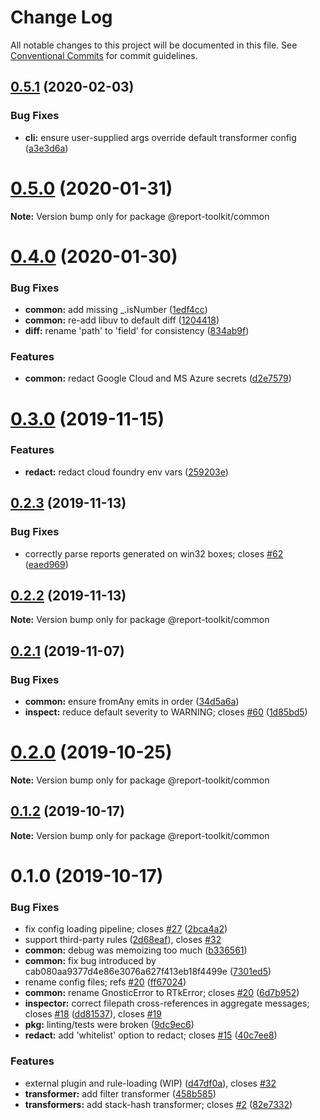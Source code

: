 # Change Log

All notable changes to this project will be documented in this file.
See [Conventional Commits](https://conventionalcommits.org) for commit guidelines.

## [0.5.1](https://github.com/ibm/report-toolkit/compare/v0.5.0...v0.5.1) (2020-02-03)

### Bug Fixes

- **cli:** ensure user-supplied args override default transformer config ([a3e3d6a](https://github.com/ibm/report-toolkit/commit/a3e3d6ab2a70729c42e9c3c84ac708a80937d034))

# [0.5.0](https://github.com/ibm/report-toolkit/compare/v0.4.1...v0.5.0) (2020-01-31)

**Note:** Version bump only for package @report-toolkit/common

# [0.4.0](https://github.com/ibm/report-toolkit/compare/v0.3.0...v0.4.0) (2020-01-30)

### Bug Fixes

- **common:** add missing \_.isNumber ([1edf4cc](https://github.com/ibm/report-toolkit/commit/1edf4ccca3879a24334fde5b84935eb95cea776d))
- **common:** re-add libuv to default diff ([1204418](https://github.com/ibm/report-toolkit/commit/12044180c115e1f823fdfa2cc863aa0ec66bd55a))
- **diff:** rename 'path' to 'field' for consistency ([834ab9f](https://github.com/ibm/report-toolkit/commit/834ab9f7d8f4d4ea771e99b9d7eb1f3773c7e96f))

### Features

- **common:** redact Google Cloud and MS Azure secrets ([d2e7579](https://github.com/ibm/report-toolkit/commit/d2e757989ba6d581e1c348d91850261dcda3d543))

# [0.3.0](https://github.com/ibm/report-toolkit/compare/v0.2.3...v0.3.0) (2019-11-15)

### Features

- **redact:** redact cloud foundry env vars ([259203e](https://github.com/ibm/report-toolkit/commit/259203ea6ca0f9760291732cc36abfea27832810))

## [0.2.3](https://github.com/ibm/report-toolkit/compare/v0.2.2...v0.2.3) (2019-11-13)

### Bug Fixes

- correctly parse reports generated on win32 boxes; closes [#62](https://github.com/ibm/report-toolkit/issues/62) ([eaed969](https://github.com/ibm/report-toolkit/commit/eaed969f562c84ce26fefa2d08f5a88fdca576ce))

## [0.2.2](https://github.com/ibm/report-toolkit/compare/v0.2.1...v0.2.2) (2019-11-13)

**Note:** Version bump only for package @report-toolkit/common

## [0.2.1](https://github.com/ibm/report-toolkit/compare/v0.2.0...v0.2.1) (2019-11-07)

### Bug Fixes

- **common:** ensure fromAny emits in order ([34d5a6a](https://github.com/ibm/report-toolkit/commit/34d5a6a2fbdcaed74a3c14a9e58eb90b67e68009))
- **inspect:** reduce default severity to WARNING; closes [#60](https://github.com/ibm/report-toolkit/issues/60) ([1d85bd5](https://github.com/ibm/report-toolkit/commit/1d85bd5b311d694f1724489054ddd30e342d9eac))

# [0.2.0](https://github.com/ibm/report-toolkit/compare/v0.1.3...v0.2.0) (2019-10-25)

**Note:** Version bump only for package @report-toolkit/common

## [0.1.2](https://github.com/ibm/report-toolkit/compare/v0.1.1...v0.1.2) (2019-10-17)

**Note:** Version bump only for package @report-toolkit/common

# 0.1.0 (2019-10-17)

### Bug Fixes

- fix config loading pipeline; closes [#27](https://github.com/ibm/report-toolkit/issues/27) ([2bca4a2](https://github.com/ibm/report-toolkit/commit/2bca4a21eef9d2343bee1c7eb3e28ddc7f44603a))
- support third-party rules ([2d68eaf](https://github.com/ibm/report-toolkit/commit/2d68eafb302eff8dd506d562bca3762bba4c91c3)), closes [#32](https://github.com/ibm/report-toolkit/issues/32)
- **common:** debug was memoizing too much ([b336561](https://github.com/ibm/report-toolkit/commit/b3365614e73e35db7229cf785c0de4b87cb0bf8d))
- **common:** fix bug introduced by cab080aa9377d4e86e3076a627f413eb18f4499e ([7301ed5](https://github.com/ibm/report-toolkit/commit/7301ed58a22a9ebe2053a3b911ba82526dccc29a))
- rename config files; refs [#20](https://github.com/ibm/report-toolkit/issues/20) ([ff67024](https://github.com/ibm/report-toolkit/commit/ff6702495bdae5a20b51ab48a9fa32dd5154e61a))
- **common:** rename GnosticError to RTkError; closes [#20](https://github.com/ibm/report-toolkit/issues/20) ([6d7b952](https://github.com/ibm/report-toolkit/commit/6d7b95292aece55bd6cc4ace4e0a34f167db6d47))
- **inspector:** correct filepath cross-references in aggregate messages; closes [#18](https://github.com/ibm/report-toolkit/issues/18) ([dd81537](https://github.com/ibm/report-toolkit/commit/dd815375b2b4b7062039401caed4f124249fbcb5)), closes [#19](https://github.com/ibm/report-toolkit/issues/19)
- **pkg:** linting/tests were broken ([9dc9ec6](https://github.com/ibm/report-toolkit/commit/9dc9ec662f4c688cf4eb7fb53839a3267f037539))
- **redact:** add 'whitelist' option to redact; closes [#15](https://github.com/ibm/report-toolkit/issues/15) ([40c7ee8](https://github.com/ibm/report-toolkit/commit/40c7ee8691c1ccff40be789e42d00fa867ec7744))

### Features

- external plugin and rule-loading (WIP) ([d47df0a](https://github.com/ibm/report-toolkit/commit/d47df0a8dfef1419b5e019d74ec4019dca53e4ac)), closes [#32](https://github.com/ibm/report-toolkit/issues/32)
- **transformer:** add filter transformer ([458b585](https://github.com/ibm/report-toolkit/commit/458b5859cd065cd0859d0b89f49dcae7432c29ce))
- **transformers:** add stack-hash transformer; closes [#2](https://github.com/ibm/report-toolkit/issues/2) ([82e7332](https://github.com/ibm/report-toolkit/commit/82e73328551a8408dbe2963a3bb6d55b21ecf8ce))
